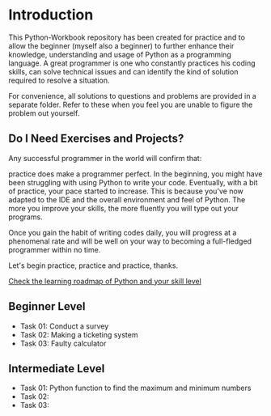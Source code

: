 # Introduction

This Python-Workbook repository has been created for practice and to allow the beginner (myself also a beginner) to further enhance their knowledge, understanding and usage of Python as a programming language. A great programmer is one who constantly practices his coding skills, can solve technical issues and can identify the kind of solution required to resolve a situation.

For convenience, all solutions to questions and problems are provided in a separate folder. Refer to these when you feel you are unable to figure the problem out yourself.

## Do I Need Exercises and Projects?

Any successful programmer in the world will confirm that:

practice does make a programmer perfect. In the beginning, you might have been struggling with using Python to write your code. Eventually, with a bit of practice, your pace started to increase. This is because you’ve now adapted to the IDE and the overall environment and feel of Python. The more you improve your skills, the more fluently you will type out your programs.

Once you gain the habit of writing codes daily, you will progress at a phenomenal rate and will be well on your way to becoming a full-fledged programmer within no time.

Let's begin practice, practice and practice, thanks.

[Check the learning roadmap of Python and your skill level](https://github.com/sydasif/Python-Workbook/blob/main/Intro_of_python.md)

## Beginner Level

- Task 01: Conduct a survey
- Task 02: Making a ticketing system
- Task 03: Faulty calculator

## Intermediate Level

- Task 01: Python function to find the maximum and minimum numbers
- Task 02:
- Task 03:
